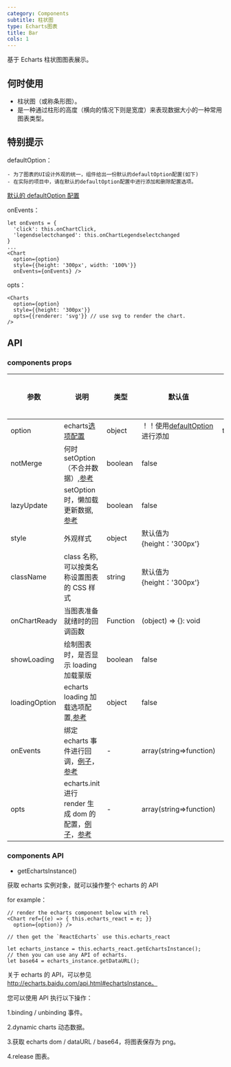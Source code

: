 ```yaml
---
category: Components
subtitle: 柱状图
type: Echarts图表
title: Bar
cols: 1
---
```


基于 Echarts 柱状图图表展示。

## 何时使用

- 柱状图（或称条形图）。
- 是一种通过柱形的高度（横向的情况下则是宽度）来表现数据大小的一种常用图表类型。

## 特别提示

defaultOption：

```
- 为了图表的UI设计外观的统一，组件给出一份默认的defaultOption配置(如下)
- 在实际的项目中，请在默认的defaultOption配置中进行添加和删除配置选项。
```

[默认的 defaultOption 配置](https://github.com/DavisBryant/ss-ui-library/tree/master/components/echarts-bar/demo/config.ts)

onEvents：

```
let onEvents = {
  'click': this.onChartClick,
  'legendselectchanged': this.onChartLegendselectchanged
}
...
<Chart
  option={option}
  style={{height: '300px', width: '100%'}}
  onEvents={onEvents} />
```

opts：

```
<Charts
  option={option}
  style={{height: '300px'}}
  opts={{renderer: 'svg'}} // use svg to render the chart.
/>

```

## API

### components props

| 参数 | 说明 | 类型 | 默认值 | 是否必填 |
| --- | --- | --- | --- | --- |
| option | echarts[选项配置](https://echarts.apache.org/option.html#title) | object | ！！使用[defaultOption](#特别提示)进行添加 | true |
| notMerge | 何时 setOption（不合并数据）,[参考](https://echarts.apache.org/api.html#echartsInstance.setOption) | boolean | false |  |
| lazyUpdate | setOption 时，懒加载更新数据,[参考](https://echarts.apache.org/api.html#echartsInstance.setOption) | boolean | false |  |
| style | 外观样式 | object | 默认值为{height：'300px'} |  |
| className | class 名称,可以按类名称设置图表的 CSS 样式 | string | 默认值为{height：'300px'} |  |
| onChartReady | 当图表准备就绪时的回调函数 | Function | (object) => {}: void |  |
| showLoading | 绘制图表时，是否显示 loading 加载蒙版 | boolean | false |  |
| loadingOption | echarts loading 加载选项配置,[参考](https://echarts.apache.org/api.html#echartsInstance.showLoading) | object | false |  |
| onEvents | 绑定 echarts 事件进行回调，[例子](#特别提示)，[参考](https://echarts.apache.org/api.html#events) | - | array(string=>function) |  |
| opts | echarts.init 进行 render 生成 dom 的配置，[例子](#特别提示)，[参考](https://echarts.apache.org/zh/api.html#echarts.init) | - | array(string=>function) |  |

### components API

- getEchartsInstance()

获取 echarts 实例对象，就可以操作整个 echarts 的 API

for example：

```
// render the echarts component below with rel
<Chart ref={(e) => { this.echarts_react = e; }}
  option={option)} />

// then get the `ReactEcharts` use this.echarts_react

let echarts_instance = this.echarts_react.getEchartsInstance();
// then you can use any API of echarts.
let base64 = echarts_instance.getDataURL();
```

关于 echarts 的 API，可以参见 http://echarts.baidu.com/api.html#echartsInstance。

您可以使用 API 执行以下操作：

1.binding / unbinding 事件。

2.dynamic charts 动态数据。

3.获取 echarts dom / dataURL / base64，将图表保存为 png。

4.release 图表。
